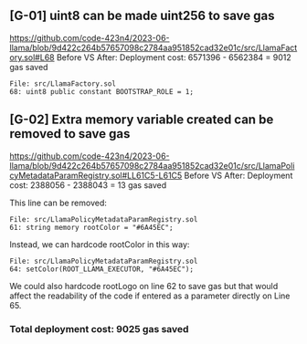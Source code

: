 ## [G-01] uint8 can be made uint256 to save gas
https://github.com/code-423n4/2023-06-llama/blob/9d422c264b57657098c2784aa951852cad32e01c/src/LlamaFactory.sol#L68
Before VS After:
Deployment cost: 6571396 - 6562384 = 9012 gas saved
```solidity
File: src/LlamaFactory.sol
68: uint8 public constant BOOTSTRAP_ROLE = 1;
```

## [G-02] Extra memory variable created can be removed to save gas
https://github.com/code-423n4/2023-06-llama/blob/9d422c264b57657098c2784aa951852cad32e01c/src/LlamaPolicyMetadataParamRegistry.sol#LL61C5-L61C5
Before VS After:
Deployment cost: 2388056 - 2388043 = 13 gas saved 

This line can be removed:
```solidity
File: src/LlamaPolicyMetadataParamRegistry.sol
61: string memory rootColor = "#6A45EC";
```
Instead, we can hardcode rootColor in this way:
```solidity
File: src/LlamaPolicyMetadataParamRegistry.sol
64: setColor(ROOT_LLAMA_EXECUTOR, "#6A45EC");
```
We could also hardcode rootLogo on line 62 to save gas but that would affect the readability of the code if entered as a parameter directly on Line 65.

### Total deployment cost: 9025 gas saved